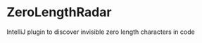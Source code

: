 ZeroLengthRadar
===============

IntelliJ plugin to discover invisible zero length characters in code
